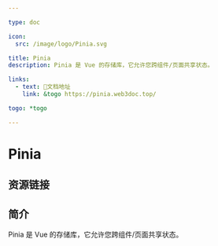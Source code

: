 ```yaml
---

type: doc

icon:
  src: /image/logo/Pinia.svg

title: Pinia
description: Pinia 是 Vue 的存储库，它允许您跨组件/页面共享状态。

links:
  - text: 📖文档地址
    link: &togo https://pinia.web3doc.top/

togo: *togo

---
```


<ShowLogo />

# Pinia

<ShowBreadcrumb />

## 资源链接

<ShowLinks />

## 简介

Pinia 是 Vue 的存储库，它允许您跨组件/页面共享状态。
